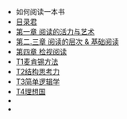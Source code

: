 - 如何阅读一本书
- [目录君](README.md)
- [第一章 阅读的活力与艺术](001.md)
- [第二.三章 阅读的层次 & 基础阅读](002.md)
- [第四章 检视阅读](003.md)
- [T1麦肯锡方法](T1麦肯锡方法.md)
- [T2结构思考力](T2结构思考力.md)
- [T3简单逻辑学](T3简单逻辑学.md)
- [T4理想国](T4理想国.md)
- 
- 

